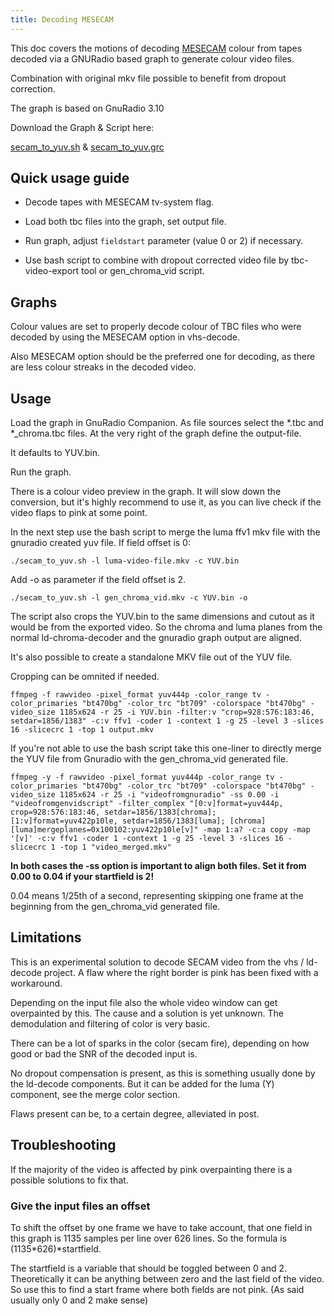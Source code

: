 ```yaml
---
title: Decoding MESECAM
---
```


This doc covers the motions of decoding [MESECAM](https://en.wikipedia.org/wiki/SECAM#MESECAM_(home_recording)) colour from tapes decoded via a GNURadio based graph to generate colour video files.

Combination with original mkv file possible to benefit from dropout correction.

The graph is based on GnuRadio 3.10

Download the Graph & Script here:

[secam_to_yuv.sh](assets/gnu-radio/secam_to_yuv.sh#FIXME) & [secam_to_yuv.grc](assets/gnu-radio/secam_to_yuv.grc#FIXME)


## Quick usage guide

- Decode tapes with MESECAM tv-system flag.

- Load both tbc files into the graph, set output file.
  
- Run graph, adjust `fieldstart` parameter (value 0 or 2) if necessary.
  
- Use bash script to combine with dropout corrected video file by tbc-video-export tool or gen_chroma_vid script.



## Graphs


Colour values are set to properly decode colour of TBC files who were decoded by using the MESECAM option in vhs-decode. 

Also MESECAM option should be the preferred one for decoding, as there are less colour streaks in the decoded video.


## Usage


Load the graph in GnuRadio Companion. As file sources select the \*.tbc and \*\_chroma.tbc files. At the very right of the graph define the output-file. 

It defaults to YUV.bin.

Run the graph. 

There is a colour video preview in the graph. It will slow down the conversion, but it's highly recommend to use it, as you can live check if the video flaps to pink at some point.

In the next step use the bash script to merge the luma ffv1 mkv file with the gnuradio created yuv file.
If field offset is 0:

```
./secam_to_yuv.sh -l luma-video-file.mkv -c YUV.bin
```

Add -o as parameter if the field offset is 2.

```
./secam_to_yuv.sh -l gen_chroma_vid.mkv -c YUV.bin -o
```

The script also crops the YUV.bin to the same dimensions and cutout as it would be from the exported video. So the chroma and luma planes from the normal ld-chroma-decoder and the gnuradio graph output are aligned.


It's also possible to create a standalone MKV file out of the YUV file. 

Cropping can be omnited if needed.

```
ffmpeg -f rawvideo -pixel_format yuv444p -color_range tv -color_primaries "bt470bg" -color_trc "bt709" -colorspace "bt470bg" -video_size 1185x624 -r 25 -i YUV.bin -filter:v "crop=928:576:183:46, setdar=1856/1383" -c:v ffv1 -coder 1 -context 1 -g 25 -level 3 -slices 16 -slicecrc 1 -top 1 output.mkv
```

If you're not able to use the bash script take this one-liner to directly merge the YUV file from Gnuradio with the gen_chroma_vid generated file.

```
ffmpeg -y -f rawvideo -pixel_format yuv444p -color_range tv -color_primaries "bt470bg" -color_trc "bt709" -colorspace "bt470bg" -video_size 1185x624 -r 25 -i "videofromgnuradio" -ss 0.00 -i "videofromgenvidscript" -filter_complex "[0:v]format=yuv444p, crop=928:576:183:46, setdar=1856/1383[chroma]; [1:v]format=yuv422p10le, setdar=1856/1383[luma]; [chroma][luma]mergeplanes=0x100102:yuv422p10le[v]" -map 1:a? -c:a copy -map '[v]' -c:v ffv1 -coder 1 -context 1 -g 25 -level 3 -slices 16 -slicecrc 1 -top 1 "video_merged.mkv"
```


**In both cases the -ss option is important to align both files. Set it from 0.00 to 0.04 if your startfield is 2!**

0.04 means 1/25th of a second, representing skipping one frame at the beginning from the gen_chroma_vid generated file.


## Limitations


This is an experimental solution to decode SECAM video from the vhs / ld-decode project. A flaw where the right border is pink has been fixed with a workaround.

Depending on the input file also the whole video window can get overpainted by this. The cause and a solution is yet unknown.
The demodulation and filtering of color is very basic. 

There can be a lot of sparks in the color (secam fire), depending on how good or bad the SNR of the decoded input is.

No dropout compensation is present, as this is something usually done by the ld-decode components. But it can be added for the luma (Y) component, see the merge color section.

Flaws present can be, to a certain degree, alleviated in post.


## Troubleshooting


If the majority of the video is affected by pink overpainting there is a possible solutions to fix that.


### Give the input files an offset


To shift the offset by one frame we have to take account, that one field in this graph is 1135 samples per line over 626 lines. So the formula is (1135*626)*startfield.

The startfield is a variable that should be toggled between 0 and 2. Theoretically it can be anything between zero and the last field of the video. So use this to find a start frame where both fields are not pink. (As said usually only 0 and 2 make sense)
